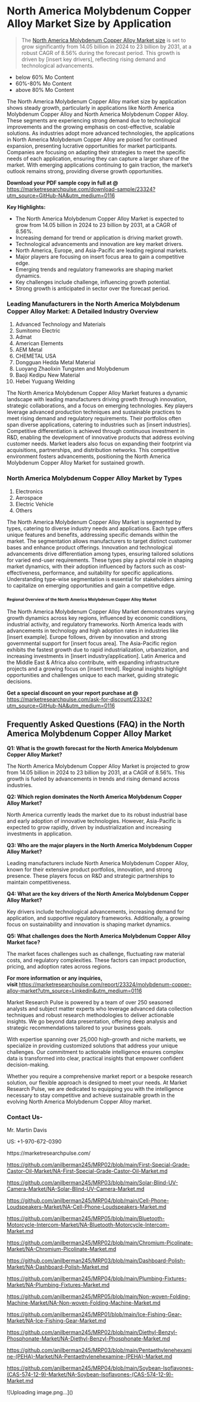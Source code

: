 <h1>North America Molybdenum Copper Alloy Market&nbsp;Size by Application</h1><blockquote><p>The <a href="https://marketresearchpulse.com/download-sample/23324?utm_source=GitHub-NA&amp;utm_medium=0116">North America Molybdenum Copper Alloy Market size</a> is set to grow significantly from 14.05 billion in 2024 to 23 billion by 2031, at a robust CAGR of 8.56% during the forecast period. This growth is driven by [insert key drivers], reflecting rising demand and technological advancements.</p></blockquote><ul><li>below 60% Mo Content<li> 60%-80% Mo Content<li> above 80% Mo Content</li></ul><p>The North America Molybdenum Copper Alloy market size by application shows steady growth, particularly in applications like North America Molybdenum Copper Alloy and North America Molybdenum Copper Alloy. These segments are experiencing strong demand due to technological improvements and the growing emphasis on cost-effective, scalable solutions. As industries adopt more advanced technologies, the applications in North America Molybdenum Copper Alloy are poised for continued expansion, presenting lucrative opportunities for market participants. Companies are focusing on adapting their strategies to meet the specific needs of each application, ensuring they can capture a larger share of the market. With emerging applications continuing to gain traction, the market’s outlook remains strong, providing diverse growth opportunities.</p><p><strong>Download your PDF sample copy in full at @ </strong><a href="https://marketresearchpulse.com/download-sample/23324?utm_source=GitHub-NA&amp;utm_medium=0116">https://marketresearchpulse.com/download-sample/23324?utm_source=GitHub-NA&amp;utm_medium=0116</a></p><p><strong>Key Highlights: </strong></p><ul><li>The North America Molybdenum Copper Alloy Market is expected to grow from 14.05 billion in 2024 to 23 billion by 2031, at a CAGR of 8.56%.</li><li>Increasing demand for trend or application is driving market growth.</li><li>Technological advancements and innovation are key market drivers.</li><li>North America, Europe, and Asia-Pacific are leading regional markets.</li><li>Major players are focusing on insert focus area to gain a competitive edge.</li><li>Emerging trends and regulatory frameworks are shaping market dynamics.</li><li>Key challenges include challenge, influencing growth potential.</li><li>Strong growth is anticipated in sector over the forecast period.</li></ul><h3>Leading Manufacturers in the North America Molybdenum Copper Alloy Market: A Detailed Industry Overview</h3><ol><li>Advanced Technology and Materials</li><li>Sumitomo Electric</li><li>Admat</li><li>American Elements</li><li>AEM Metal</li><li>CHEMETAL USA</li><li>Dongguan Hedda Metal Material</li><li>Luoyang Zhaolixin Tungsten and Molybdenum</li><li>Baoji Kedipu New Material</li><li>Hebei Yuguang Welding</li></ol><div class="flex max-w-full flex-col flex-grow"><div class="min-h-8 text-message flex w-full flex-col items-end gap-2 whitespace-normal break-words [.text-message+&amp;]:mt-5" dir="auto" data-message-author-role="assistant" data-message-id="fd8432e4-4910-450d-b182-61b7bfb0a01f" data-message-model-slug="gpt-4o"><div class="flex w-full flex-col gap-1 empty:hidden first:pt-[3px]"><div class="markdown prose w-full break-words dark:prose-invert light"><p>The North America Molybdenum Copper Alloy Market features a dynamic landscape with leading manufacturers driving growth through innovation, strategic collaborations, and a focus on emerging technologies. Key players leverage advanced production techniques and sustainable practices to meet rising demand and regulatory requirements. Their portfolios often span diverse applications, catering to industries such as [insert industries]. Competitive differentiation is achieved through continuous investment in R&amp;D, enabling the development of innovative products that address evolving customer needs. Market leaders also focus on expanding their footprint via acquisitions, partnerships, and distribution networks. This competitive environment fosters advancements, positioning the North America Molybdenum Copper Alloy Market for sustained growth.</p></div></div></div></div><h3>North America Molybdenum Copper Alloy Market by Types</h3><ol><li>Electronics<li> Aerospace<li> Electric Vehicle<li> Others</li></ol><div class="flex max-w-full flex-col flex-grow"><div class="min-h-8 text-message flex w-full flex-col items-end gap-2 whitespace-normal break-words [.text-message+&amp;]:mt-5" dir="auto" data-message-author-role="assistant" data-message-id="084470be-0bb7-4664-bddf-5156b4f41249" data-message-model-slug="gpt-4o-mini"><div class="flex w-full flex-col gap-1 empty:hidden first:pt-[3px]"><div class="markdown prose w-full break-words dark:prose-invert light"><p>The North America Molybdenum Copper Alloy Market is segmented by types, catering to diverse industry needs and applications. Each type offers unique features and benefits, addressing specific demands within the market. The segmentation allows manufacturers to target distinct customer bases and enhance product offerings. Innovation and technological advancements drive differentiation among types, ensuring tailored solutions for varied end-user requirements. These types play a pivotal role in shaping market dynamics, with their adoption influenced by factors such as cost-effectiveness, performance, and suitability for specific applications. Understanding type-wise segmentation is essential for stakeholders aiming to capitalize on emerging opportunities and gain a competitive edge.</p></div></div></div></div><h3><span style="font-size: 11px;">Regional Overview of the North America Molybdenum Copper Alloy Market</span></h3><div class="flex max-w-full flex-col flex-grow"><div class="min-h-8 text-message flex w-full flex-col items-end gap-2 whitespace-normal break-words [.text-message+&amp;]:mt-5" dir="auto" data-message-author-role="assistant" data-message-id="e9038762-ce64-4e30-91c9-9bd413514231" data-message-model-slug="gpt-4o-mini"><div class="flex w-full flex-col gap-1 empty:hidden first:pt-[3px]"><div class="markdown prose w-full break-words dark:prose-invert light"><p>The North America Molybdenum Copper Alloy Market demonstrates varying growth dynamics across key regions, influenced by economic conditions, industrial activity, and regulatory frameworks. North America leads with advancements in technology and high adoption rates in industries like [insert example]. Europe follows, driven by innovation and strong governmental support for [insert focus area]. The Asia-Pacific region exhibits the fastest growth due to rapid industrialization, urbanization, and increasing investments in [insert industry/application]. Latin America and the Middle East &amp; Africa also contribute, with expanding infrastructure projects and a growing focus on [insert trend]. Regional insights highlight opportunities and challenges unique to each market, guiding strategic decisions.</p></div></div></div></div><p><strong>Get a special discount on your report purchase at @ </strong><a href="https://marketresearchpulse.com/ask-for-discount/23324?utm_source=GitHub-NA&amp;utm_medium=0116">https://marketresearchpulse.com/ask-for-discount/23324?utm_source=GitHub-NA&amp;utm_medium=0116</a></p><h2>Frequently Asked Questions (FAQ) in the North America Molybdenum Copper Alloy Market</h2><p><strong>Q1: What is the growth forecast for the North America Molybdenum Copper Alloy Market?</strong></p><p>The North America Molybdenum Copper Alloy Market is projected to grow from 14.05 billion in 2024 to 23 billion by 2031, at a CAGR of 8.56%. This growth is fueled by advancements in trends and rising demand across industries.</p><p><strong>Q2: Which region dominates the North America Molybdenum Copper Alloy Market?</strong></p><p>North America currently leads the market due to its robust industrial base and early adoption of innovative technologies. However, Asia-Pacific is expected to grow rapidly, driven by industrialization and increasing investments in application.</p><p><strong>Q3: Who are the major players in the North America Molybdenum Copper Alloy Market?</strong></p><p>Leading manufacturers include North America Molybdenum Copper Alloy, known for their extensive product portfolios, innovation, and strong presence. These players focus on R&amp;D and strategic partnerships to maintain competitiveness.</p><p><strong>Q4: What are the key drivers of the North America Molybdenum Copper Alloy Market?</strong></p><p>Key drivers include technological advancements, increasing demand for application, and supportive regulatory frameworks. Additionally, a growing focus on sustainability and innovation is shaping market dynamics.</p><p><strong>Q5: What challenges does the North America Molybdenum Copper Alloy Market face?</strong></p><p>The market faces challenges such as challenge, fluctuating raw material costs, and regulatory complexities. These factors can impact production, pricing, and adoption rates across regions.</p><p><strong>For more information or any inquiries, visit&nbsp;</strong><a href="https://marketresearchpulse.com/report/23324/molybdenum-copper-alloy-market?utm_source=Linkedin&utm_medium=0116">https://marketresearchpulse.com/report/23324/molybdenum-copper-alloy-market?utm_source=Linkedin&utm_medium=0116</a></p><p>Market Research Pulse is powered by a team of over 250 seasoned analysts and subject matter experts who leverage advanced data collection techniques and robust research methodologies to deliver actionable insights. We go beyond data presentation, offering deep analysis and strategic recommendations tailored to your business goals.</p><p>With expertise spanning over 25,000 high-growth and niche markets, we specialize in providing customized solutions that address your unique challenges. Our commitment to actionable intelligence ensures complex data is transformed into clear, practical insights that empower confident decision-making.</p><p>Whether you require a comprehensive market report or a bespoke research solution, our flexible approach is designed to meet your needs. At Market Research Pulse, we are dedicated to equipping you with the intelligence necessary to stay competitive and achieve sustainable growth in the evolving North America Molybdenum Copper Alloy market.</p><h3><strong>Contact Us-</strong></h3><p>Mr. Martin Davis</p><p>US: +1-970-672-0390</p><p>https://marketresearchpulse.com/</p><p><a href="https://github.com/anilberman245/MRP02/blob/main/First-Special-Grade-Castor-Oil-Market/NA-First-Special-Grade-Castor-Oil-Market.md">https://github.com/anilberman245/MRP02/blob/main/First-Special-Grade-Castor-Oil-Market/NA-First-Special-Grade-Castor-Oil-Market.md</a></p><p><a href="https://github.com/anilberman245/MRP03/blob/main/Solar-Blind-UV-Camera-Market/NA-Solar-Blind-UV-Camera-Market.md">https://github.com/anilberman245/MRP03/blob/main/Solar-Blind-UV-Camera-Market/NA-Solar-Blind-UV-Camera-Market.md</a></p><p><a href="https://github.com/anilberman245/MRP04/blob/main/Cell-Phone-Loudspeakers-Market/NA-Cell-Phone-Loudspeakers-Market.md">https://github.com/anilberman245/MRP04/blob/main/Cell-Phone-Loudspeakers-Market/NA-Cell-Phone-Loudspeakers-Market.md</a></p><p><a href="https://github.com/anilberman245/MRP05/blob/main/Bluetooth-Motorcycle-Intercom-Market/NA-Bluetooth-Motorcycle-Intercom-Market.md">https://github.com/anilberman245/MRP05/blob/main/Bluetooth-Motorcycle-Intercom-Market/NA-Bluetooth-Motorcycle-Intercom-Market.md</a></p><p><a href="https://github.com/anilberman245/MRP02/blob/main/Chromium-Picolinate-Market/NA-Chromium-Picolinate-Market.md">https://github.com/anilberman245/MRP02/blob/main/Chromium-Picolinate-Market/NA-Chromium-Picolinate-Market.md</a></p><p><a href="https://github.com/anilberman245/MRP03/blob/main/Dashboard-Polish-Market/NA-Dashboard-Polish-Market.md">https://github.com/anilberman245/MRP03/blob/main/Dashboard-Polish-Market/NA-Dashboard-Polish-Market.md</a></p><p><a href="https://github.com/anilberman245/MRP04/blob/main/Plumbing-Fixtures-Market/NA-Plumbing-Fixtures-Market.md">https://github.com/anilberman245/MRP04/blob/main/Plumbing-Fixtures-Market/NA-Plumbing-Fixtures-Market.md</a></p><p><a href="https://github.com/anilberman245/MRP05/blob/main/Non-woven-Folding-Machine-Market/NA-Non-woven-Folding-Machine-Market.md">https://github.com/anilberman245/MRP05/blob/main/Non-woven-Folding-Machine-Market/NA-Non-woven-Folding-Machine-Market.md</a></p><p><a href="https://github.com/anilberman245/MRP01/blob/main/Ice-Fishing-Gear-Market/NA-Ice-Fishing-Gear-Market.md">https://github.com/anilberman245/MRP01/blob/main/Ice-Fishing-Gear-Market/NA-Ice-Fishing-Gear-Market.md</a></p><p><a href="https://github.com/anilberman245/MRP02/blob/main/Diethyl-Benzyl-Phosphonate-Market/NA-Diethyl-Benzyl-Phosphonate-Market.md">https://github.com/anilberman245/MRP02/blob/main/Diethyl-Benzyl-Phosphonate-Market/NA-Diethyl-Benzyl-Phosphonate-Market.md</a></p><p><a href="https://github.com/anilberman245/MRP03/blob/main/Pentaethylenehexamine-(PEHA)-Market/NA-Pentaethylenehexamine-(PEHA)-Market.md">https://github.com/anilberman245/MRP03/blob/main/Pentaethylenehexamine-(PEHA)-Market/NA-Pentaethylenehexamine-(PEHA)-Market.md</a></p><p><a href="https://github.com/anilberman245/MRP04/blob/main/Soybean-Isoflavones-(CAS-574-12-9)-Market/NA-Soybean-Isoflavones-(CAS-574-12-9)-Market.md">https://github.com/anilberman245/MRP04/blob/main/Soybean-Isoflavones-(CAS-574-12-9)-Market/NA-Soybean-Isoflavones-(CAS-574-12-9)-Market.md</a></p>
![Uploading image.png…]()
